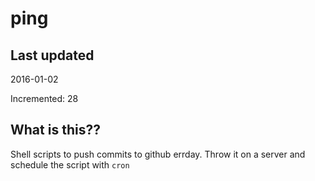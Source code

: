 # ping

## Last updated
2016-01-02

Incremented: 28

## What is this?? 
Shell scripts to push commits to github errday. Throw it on a server and schedule the script with `cron`
